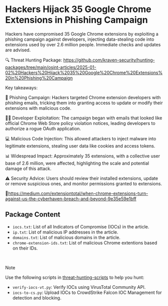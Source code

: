 # Hackers Hijack 35 Google Chrome Extensions in Phishing Campaign

Hackers have compromised 35 Google Chrome extensions by exploiting a phishing campaign against developers, injecting data-stealing code into extensions used by over 2.6 million people. Immediate checks and updates are advised.

🔍 Threat Hunting Package: https://github.com/kraven-security/hunting-packages/tree/main/osint-articles/2025-01-02%20Hackers%20Hijack%2035%20Google%20Chrome%20Extensions%20in%20Phishing%20Campaign

Key takeaways:

🎣 Phishing Campaign: Hackers targeted Chrome extension developers with phishing emails, tricking them into granting access to update or modify their extensions with malicious code.

🧑‍💻 Developer Exploitation: The campaign began with emails that looked like official Chrome Web Store policy violation notices, leading developers to authorize a rogue OAuth application.

💻 Malicious Code Injection: This allowed attackers to inject malware into legitimate extensions, stealing user data like cookies and access tokens.

📊 Widespread Impact: Approximately 35 extensions, with a collective user base of 2.6 million, were affected, highlighting the scale and potential damage of this attack.

⚠️ Security Advice: Users should review their installed extensions, update or remove suspicious ones, and monitor permissions granted to extensions.

🔗https://medium.com/extensiontotal/when-chrome-extensions-turn-against-us-the-cyberhaven-breach-and-beyond-9e35e59e1bff

## Package Content

- `iocs.txt`: List of all Indicators of Compromise (IOCs) in the article.
- `ip.txt`: List of malicious IP addresses in the article.
- `domains.txt`: List of malicious domains in the article.
- `chrome-extension-ids.txt`: List of malicious Chrome extentions based on their IDs.

<br>

> [!NOTE]
> Use the following scripts in [threat-hunting-scripts](../../threat-hunting-scripts/) to help you hunt:
>
> - `verify-iocs-vt.py`: Verify IOCs using VirusTotal Community API.
> - `iocs-to-cs.py`: Upload IOCs to CrowdStrike Falcon IOC Management for detection and blocking.

